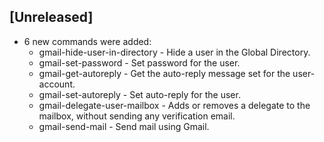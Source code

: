 ## [Unreleased]

- 6 new commands were added:
  - gmail-hide-user-in-directory - Hide a user in the Global Directory.
  - gmail-set-password - Set password for the user.
  - gmail-get-autoreply - Get the auto-reply message set for the user-account.
  - gmail-set-autoreply - Set auto-reply for the user.
  - gmail-delegate-user-mailbox - Adds or removes a delegate to the mailbox, without sending any verification email.
  - gmail-send-mail - Send mail using Gmail.

